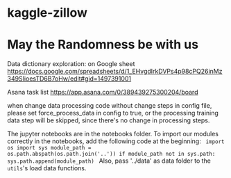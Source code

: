 # kaggle-zillow

May the Randomness be with us
====================

Data dictionary exploration: on Google sheet
https://docs.google.com/spreadsheets/d/1_EHvgdIrkDVPs4p98cPQ26inMz349SIioesTD6B7oHw/edit#gid=1497391001

Asana task list
https://app.asana.com/0/389439275300204/board

when change data processing code without change steps in config file, please set
force_process_data in config to true, or the processing training data step will
be skipped, since there's no change in processing steps.

The jupyter notebooks are in the notebooks folder. To import our modules correctly in the
notebooks, add the following code at the beginning:
<code>
import os
import sys
module_path = os.path.abspath(os.path.join('..'))
if module_path not in sys.path:
    sys.path.append(module_path)
</code>
Also, pass '../data' as data folder to the <code>utils</code>'s load data functions.
